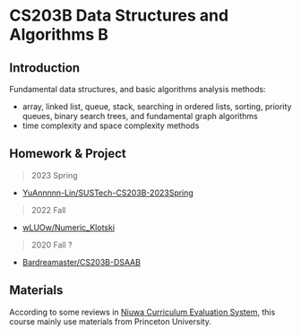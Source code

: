 # CS203B Data Structures and Algorithms B

## Introduction

Fundamental data structures, and basic algorithms analysis methods:
- array, linked list, queue, stack, searching in ordered lists, sorting, priority queues, binary search trees, and fundamental graph algorithms
- time complexity and space complexity methods

## Homework & Project

> 2023 Spring

- [YuAnnnnn-Lin/SUSTech-CS203B-2023Spring](https://github.com/YuAnnnnn-Lin/SUSTech-CS203B-2023Spring)

> 2022 Fall
- [wLUOw/Numeric_Klotski](https://github.com/wLUOw/Numeric_Klotski)

> 2020 Fall ?
- [Bardreamaster/CS203B-DSAAB](https://github.com/Bardreamaster/CS203B-DSAAB)

## Materials 

According to some reviews in [Niuwa Curriculum Evaluation System](https://nces.cra.moe/course/8121/), this course mainly use materials from Princeton University.